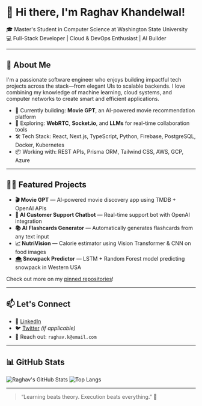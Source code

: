 # 👋 Hi there, I'm Raghav Khandelwal!

🎓 Master's Student in Computer Science at Washington State University  
💻 Full-Stack Developer | Cloud & DevOps Enthusiast | AI Builder  

---

## 🚀 About Me

I'm a passionate software engineer who enjoys building impactful tech projects across the stack—from elegant UIs to scalable backends. I love combining my knowledge of machine learning, cloud systems, and computer networks to create smart and efficient applications.

- 🔭 Currently building: **Movie GPT**, an AI-powered movie recommendation platform  
- 🧠 Exploring: **WebRTC**, **Socket.io**, and **LLMs** for real-time collaboration tools  
- 🛠️ Tech Stack: React, Next.js, TypeScript, Python, Firebase, PostgreSQL, Docker, Kubernetes  
- 📦 Working with: REST APIs, Prisma ORM, Tailwind CSS, AWS, GCP, Azure

---

## 🧑‍💻 Featured Projects

- **🎬 Movie GPT** — AI-powered movie discovery app using TMDB + OpenAI APIs  
- **🤖 AI Customer Support Chatbot** — Real-time support bot with OpenAI integration  
- **📚 AI Flashcards Generator** — Automatically generates flashcards from any text input  
- **📈 NutriVision** — Calorie estimator using Vision Transformer & CNN on food images  
- **🌨️ Snowpack Predictor** — LSTM + Random Forest model predicting snowpack in Western USA

Check out more on my [pinned repositories](https://github.com/Raghav847?tab=repositories)!

---

## 📫 Let's Connect
- 💼 [LinkedIn](https://www.linkedin.com/in/raghav-k847/)
- 🐦 [Twitter](https://x.com/Raghav_847) *(if applicable)*  
- 📩 Reach out: `raghav.k@email.com`

---

## 📊 GitHub Stats

![Raghav's GitHub Stats](https://github-readme-stats.vercel.app/api?username=Raghav847&show_icons=true&theme=radical)
![Top Langs](https://github-readme-stats.vercel.app/api/top-langs/?username=Raghav847&layout=compact&theme=radical)

---

> “Learning beats theory. Execution beats everything.” 🚀
